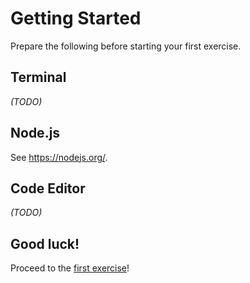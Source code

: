 # Getting Started

Prepare the following before starting your first exercise.

## Terminal

*(TODO)*

## Node.js

See <https://nodejs.org/>.

## Code Editor

*(TODO)*

## Good luck!

Proceed to the [first exercise](../01-hello-world/)!
